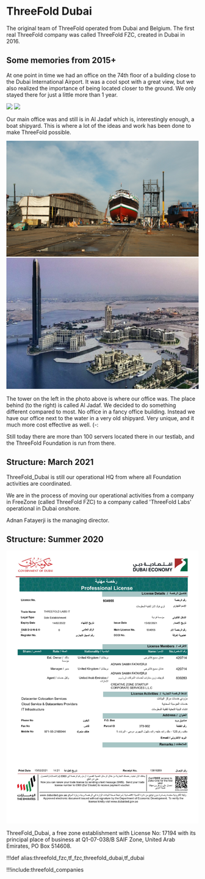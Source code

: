 # ThreeFold Dubai

The original team of ThreeFold operated from Dubai and Belgium. The first real ThreeFold company was called ThreeFold FZC, created in Dubai in 2016.

## Some memories from 2015+

At one point in time we had an office on the 74th floor of a building close to the Dubai International Airport. It was a cool spot with a great view, but we also realized the importance of being located closer to the ground. We only stayed there for just a little more than 1 year.

<!-- [photos ThreeFold_Dubai](structure/images_threefold_fzc.html ':include :type=iframe width=100% height=550px frameBorder="0" scrolling="no" align="center"') -->

![](img/view_dubai.png)
![](img/dubai_office1.png)

Our main office was and still is in Al Jadaf which is, interestingly enough, a boat shipyard. This is where a lot of the ideas and work has been done to make ThreeFold possible.

![](img/al_jadaf.png)
![](img/aljadaf2.png)

The tower on the left in the photo above is where our office was. The place behind (to the right) is called Al Jadaf. We decided to do something different compared to most. No office in a fancy office building. Instead we have our office next to the water in a very old shipyard. Very unique, and it much more cost effective as well. (-:

Still today there are more than 100 servers located there in our testlab, and the ThreeFold Foundation is run from there.

## Structure: March 2021

ThreeFold_Dubai is still our operational HQ from where all Foundation activities are coordinated.

We are in the process of moving our operational activities from a company in FreeZone (called ThreeFold FZC) to a company called 'ThreeFold Labs' operational in Dubai onshore. 

Adnan Fatayerji is the managing director.

## Structure: Summer 2020

![](img/labs_it_license.jpg)

ThreeFold_Dubai, a free zone establishment with License No: 17194 with its principal place of business at Q1-07-038/B SAIF Zone, United Arab Emirates, PO Box 514608.

!!!def alias:threefold_fzc,tf_fzc,threefold_dubai,tf_dubai

!!!include:threefold_companies
